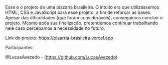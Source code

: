 
Esse é o projeto de uma pizzaria brasileira. O intuito era que utilizássemos HTML, CSS e JavaScript para esse projeto, a fim de reforçar as bases. 
Apesar das dificuldades (que foram consideráveis), conseguimos concluir o projeto. Mesmo após sua finalização, pretendemos continuar trabalhando nele caso percebamos a necessidade no futuro.

Link do projeto:
https://pizarria-brasileira.vercel.app

Participantes:

@LucasAvezedo - (https://github.com/LucasAvezedo)
